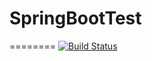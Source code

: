 # SpringBootTest
========
[![Build Status](https://travis-ci.org/srinath4ever/SpringBootTest.svg?branch=master)](https://travis-ci.org/srinath4ever/SpringBootTest)

